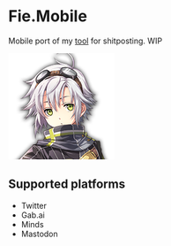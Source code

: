 # Fie.Mobile

Mobile port of my [tool](https://github.com/DoumanAsh/fie) for shitposting. WIP

![Icon](Fie/Fie.Android/Resources/mipmap-xxxhdpi/icon.png)

## Supported platforms

- Twitter
- Gab.ai
- Minds
- Mastodon
